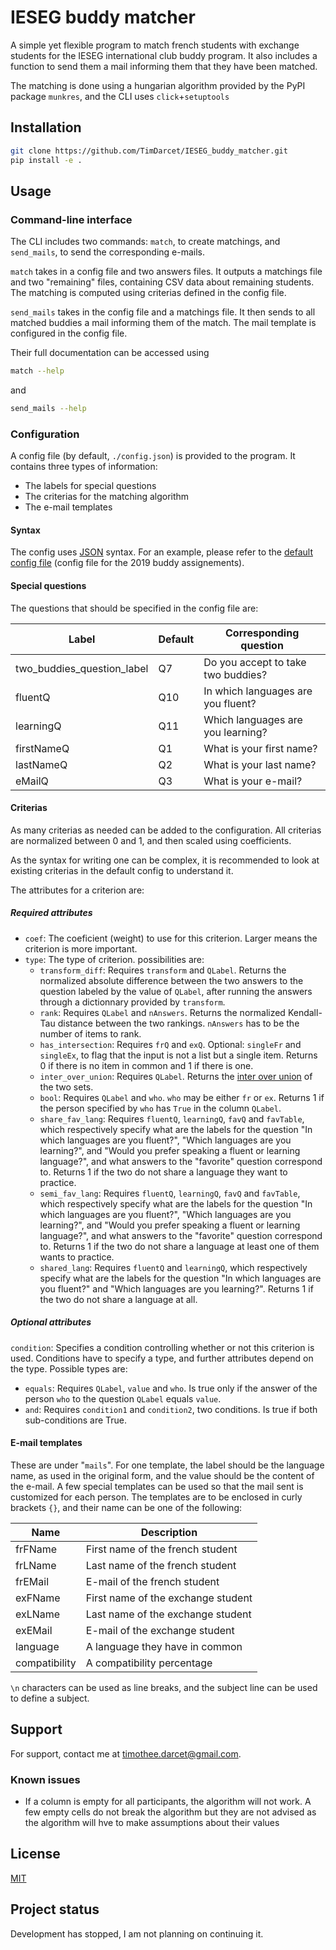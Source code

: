 # IESEG buddy matcher

A simple yet flexible program to match french students with exchange students for the IESEG international club buddy program. It also includes a function to send them a mail informing them that they have been matched.

The matching is done using a hungarian algorithm provided by the PyPI package `munkres`, and the CLI uses `click`+`setuptools`

## Installation

```bash
git clone https://github.com/TimDarcet/IESEG_buddy_matcher.git
pip install -e .
```

## Usage

### Command-line interface

The CLI includes two commands: `match`, to create matchings, and `send_mails`, to send the corresponding e-mails.

`match` takes in a config file and two answers files. It outputs a matchings file and two "remaining" files, containing CSV data about remaining students. The matching is computed using criterias defined in the config file.

`send_mails` takes in the config file and a matchings file. It then sends to all matched buddies a mail informing them of the match. The mail template is configured in the config file.

Their full documentation can be accessed using

```bash
match --help
```

and

```bash
send_mails --help
```

### Configuration

A config file (by default, `./config.json`) is provided to the program. It contains three types of information:

- The labels for special questions
- The criterias for the matching algorithm
- The e-mail templates

#### Syntax

The config uses [JSON](https://jsonformatter.curiousconcept.com/#learn) syntax. For an example, please refer to the [default config file](./config.json) (config file for the 2019 buddy assignements).

#### Special questions

The questions that should be specified in the config file are:

| Label                      | Default | Corresponding question             |
| -------------------------- | ------- | ---------------------------------- |
| two_buddies_question_label | Q7      | Do you accept to take two buddies? |
| fluentQ                    | Q10     | In which languages are you fluent? |
| learningQ                  | Q11     | Which languages are you learning?  |
| firstNameQ                 | Q1      | What is your first name?           |
| lastNameQ                  | Q2      | What is your last name?            |
| eMailQ                     | Q3      | What is your e-mail?               |

#### Criterias

As many criterias as needed can be added to the configuration. All criterias are normalized between 0 and 1, and then scaled using coefficients.

As the syntax for writing one can be complex, it is recommended to look at existing criterias in the default config to understand it.

The attributes for a criterion are:

##### Required attributes

- `coef`: The coeficient (weight) to use for this criterion. Larger means the criterion is more important.
- `type`: The type of criterion. possibilities are:
  - `transform_diff`: Requires `transform` and `QLabel`. Returns the normalized absolute difference between the two answers to the question labeled by the value of `QLabel`, after running the answers through a dictionnary provided by `transform`.
  - `rank`: Requires `QLabel` and `nAnswers`. Returns the normalized Kendall-Tau distance between the two rankings. `nAnswers` has to be the number of items to rank.
  - `has_intersection`: Requires `frQ` and `exQ`. Optional: `singleFr` and `singleEx`, to flag that the input is not a list but a single item. Returns 0 if there is no item in common and 1 if there is one.
  - `inter_over_union`: Requires `QLabel`. Returns the [inter over union](https://www.wikiwand.com/fr/Indice_et_distance_de_Jaccard) of the two sets.
  - `bool`: Requires `QLabel` and `who`. `who` may be either `fr` or `ex`. Returns 1 if the person specified by `who` has `True` in the column `QLabel`.
  - `share_fav_lang`: Requires `fluentQ`, `learningQ`, `favQ` and `favTable`, which respectively specify what are the labels for the question "In which languages are you fluent?", "Which languages are you learning?", and "Would you prefer speaking a fluent or learning language?", and what answers to the "favorite" question correspond to. Returns 1 if the two do not share a language they want to practice.
  - `semi_fav_lang`: Requires `fluentQ`, `learningQ`, `favQ` and `favTable`, which respectively specify what are the labels for the question "In which languages are you fluent?", "Which languages are you learning?", and "Would you prefer speaking a fluent or learning language?", and what answers to the "favorite" question correspond to. Returns 1 if the two do not share a language at least one of them wants to practice.
  - `shared_lang`: Requires `fluentQ` and `learningQ`, which respectively specify what are the labels for the question "In which languages are you fluent?" and "Which languages are you learning?". Returns 1 if the two do not share a language at all.

##### Optional attributes

`condition`: Specifies a condition controlling whether or not this criterion is used. Conditions have to specify a type, and further attributes depend on the type. Possible types are:

- `equals`: Requires `QLabel`, `value` and `who`. Is true only if the answer of the person `who` to the question `QLabel` equals `value`.
- `and`: Requires `condition1` and `condition2`, two conditions. Is true if both sub-conditions are True.

#### E-mail templates

These are under "`mails`". For one template, the label should be the language name, as used in the original form, and the value should be the content of the e-mail. A few special templates can be used so that the mail sent is customized for each person. The templates are to be enclosed in curly brackets `{}`, and their name can be one of the following:

| Name          | Description                        |
| ------------- | ---------------------------------  |
| frFName       | First name of the french student   |
| frLName       | Last name of the french student    |
| frEMail       | E-mail of the french student       |
| exFName       | First name of the exchange student |
| exLName       | Last name of the exchange student  |
| exEMail       | E-mail of the exchange student     |
| language      | A language they have in common     |
| compatibility | A compatibility percentage         |

`\n` characters can be used as line breaks, and the subject line can be used to define a subject.


## Support

For support, contact me at timothee.darcet@gmail.com.

### Known issues

- If a column is empty for all participants, the algorithm will not work. A few empty cells do not break the algorithm but they are not advised as the algorithm will hve to make assumptions about their values

## License

[MIT](./LICENSE)

## Project status

Development has stopped, I am not planning on continuing it.
